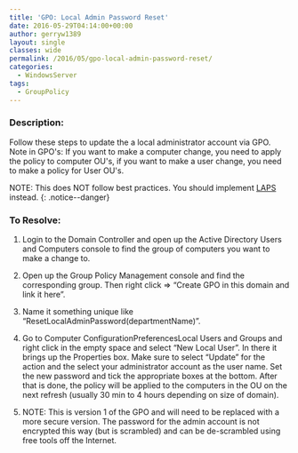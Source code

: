 ```yaml
---
title: 'GPO: Local Admin Password Reset'
date: 2016-05-29T04:14:00+00:00
author: gerryw1389
layout: single
classes: wide
permalink: /2016/05/gpo-local-admin-password-reset/
categories:
  - WindowsServer
tags:
  - GroupPolicy
---
```

<!--more-->

### Description:

Follow these steps to update the a local administrator account via GPO. Note in GPO's: If you want to make a computer change, you need to apply the policy to computer OU's, if you want to make a user change, you need to make a policy for User OU's.

NOTE: This does NOT follow best practices. You should implement [LAPS](https://automationadmin.com/2017/08/laps-deployment/) instead.
{: .notice--danger}

### To Resolve:

1. Login to the Domain Controller and open up the Active Directory Users and Computers console to find the group of computers you want to make a change to.

2. Open up the Group Policy Management console and find the corresponding group. Then right click => &#8220;Create GPO in this domain and link it here&#8221;.

3. Name it something unique like &#8220;ResetLocalAdminPassword(departmentName)&#8221;.

4. Go to Computer ConfigurationPreferencesLocal Users and Groups and right click in the empty space and select &#8220;New Local User&#8221;. In there it brings up the Properties box. Make sure to select &#8220;Update&#8221; for the action and the select your administrator account as the user name. Set the new password and tick the appropriate boxes at the bottom. After that is done, the policy will be applied to the computers in the OU on the next refresh (usually 30 min to 4 hours depending on size of domain).

5. NOTE: This is version 1 of the GPO and will need to be replaced with a more secure version. The password for the admin account is not encrypted this way (but is scrambled) and can be de-scrambled using free tools off the Internet.